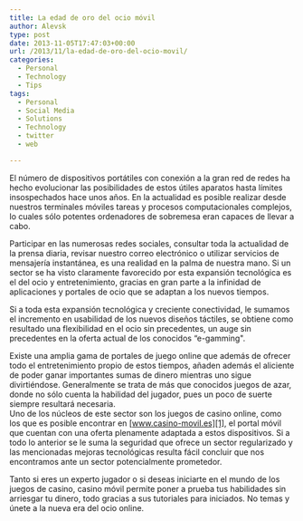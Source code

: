 ```yaml
---
title: La edad de oro del ocio móvil
author: Alevsk
type: post
date: 2013-11-05T17:47:03+00:00
url: /2013/11/la-edad-de-oro-del-ocio-movil/
categories:
  - Personal
  - Technology
  - Tips
tags:
  - Personal
  - Social Media
  - Solutions
  - Technology
  - twitter
  - web

---
```

El número de dispositivos portátiles con conexión a la gran red de redes ha hecho evolucionar las posibilidades de estos útiles aparatos hasta límites insospechados hace unos años. En la actualidad es posible realizar desde nuestros terminales móviles tareas y procesos computacionales complejos, lo cuales sólo potentes ordenadores de sobremesa eran capaces de llevar a cabo.

Participar en las numerosas redes sociales, consultar toda la actualidad de la prensa diaria, revisar nuestro correo electrónico o utilizar servicios de mensajería instantánea, es una realidad en la palma de nuestra mano. Si un sector se ha visto claramente favorecido por esta expansión tecnológica es el del ocio y entretenimiento, gracias en gran parte a la infinidad de aplicaciones y portales de ocio que se adaptan a los nuevos tiempos.

Si a toda esta expansión tecnológica y creciente conectividad, le sumamos el incremento en usabilidad de los nuevos diseños táctiles, se obtiene como resultado una flexibilidad en el ocio sin precedentes, un auge sin precedentes en la oferta actual de los conocidos “e-gamming".

Existe una amplia gama de portales de juego online que además de ofrecer todo el entretenimiento propio de estos tiempos, añaden además el aliciente de poder ganar importantes sumas de dinero mientras uno sigue divirtiéndose. Generalmente se trata de más que conocidos juegos de azar, donde no sólo cuenta la habilidad del jugador, pues un poco de suerte siempre resultará necesaria.  
Uno de los núcleos de este sector son los juegos de casino online, como los que es posible encontrar en [www.casino-movil.es][1], el portal móvil que cuentan con una oferta plenamente adaptada a estos dispositivos. Si a todo lo anterior se le suma la seguridad que ofrece un sector regularizado y las mencionadas mejoras tecnológicas resulta fácil concluir que nos encontramos ante un sector potencialmente prometedor.

Tanto si eres un experto jugador o si deseas iniciarte en el mundo de los juegos de casino, casino móvil permite poner a prueba tus habilidades sin arriesgar tu dinero, todo gracias a sus tutoriales para iniciados. No temas y únete a la nueva era del ocio online.

 [1]: http://www.casino-movil.es